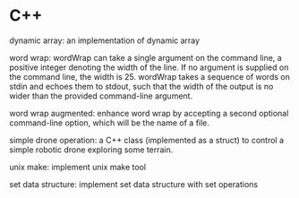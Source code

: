# C++
dynamic array: an implementation of dynamic array

word wrap: wordWrap can take a single argument on the command line, a positive integer
denoting the width of the line. If no argument is supplied on the command line, the width is
25. wordWrap takes a sequence of words on stdin and echoes them to stdout, such that the
width of the output is no wider than the provided command-line argument.

word wrap augmented: enhance word wrap by accepting a second optional command-line option,
which will be the name of a file.

simple drone operation: a C++ class (implemented as a struct) to control a simple
robotic drone exploring some terrain.

unix make: implement unix make tool

set data structure: implement set data structure with set operations
